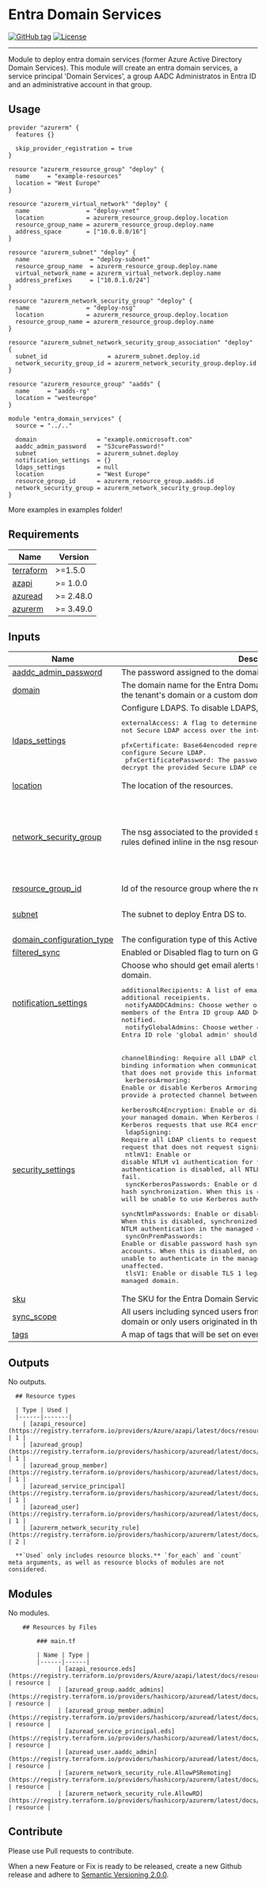 # Entra Domain Services
[![GitHub tag](https://img.shields.io/github/tag/qbeyond/terraform-azapi-entra-domain-services.svg)](https://registry.terraform.io/modules/qbeyond/entra-domain-services/azapi/latest)
[![License](https://img.shields.io/github/license/qbeyond/terraform-azapi-entra-domain-services.svg)](https://github.com/qbeyond/terraform-azapi-entra-domain-services/blob/main/LICENSE)

----

Module to deploy entra domain services (former Azure Active Directory Domain Services). This module will create an entra domain services, a service principal 'Domain Services', a group AADC Administratos in Entra ID and an administrative account in that group.

<!-- BEGIN_TF_DOCS -->
## Usage

```hcl
provider "azurerm" {
  features {}

  skip_provider_registration = true
}

resource "azurerm_resource_group" "deploy" {
  name     = "example-resources"
  location = "West Europe"
}

resource "azurerm_virtual_network" "deploy" {
  name                = "deploy-vnet"
  location            = azurerm_resource_group.deploy.location
  resource_group_name = azurerm_resource_group.deploy.name
  address_space       = ["10.0.0.0/16"]
}

resource "azurerm_subnet" "deploy" {
  name                 = "deploy-subnet"
  resource_group_name  = azurerm_resource_group.deploy.name
  virtual_network_name = azurerm_virtual_network.deploy.name
  address_prefixes     = ["10.0.1.0/24"]
}

resource "azurerm_network_security_group" "deploy" {
  name                = "deploy-nsg"
  location            = azurerm_resource_group.deploy.location
  resource_group_name = azurerm_resource_group.deploy.name
}

resource "azurerm_subnet_network_security_group_association" "deploy" {
  subnet_id                 = azurerm_subnet.deploy.id
  network_security_group_id = azurerm_network_security_group.deploy.id
}

resource "azurerm_resource_group" "aadds" {
  name     = "aadds-rg"
  location = "westeurope"
}

module "entra_domain_services" {
  source = "../.."

  domain                 = "example.onmicrosoft.com"
  aaddc_admin_password   = "S3curePassword!"
  subnet                 = azurerm_subnet.deploy
  notification_settings  = {}
  ldaps_settings         = null
  location               = "West Europe"
  resource_group_id      = azurerm_resource_group.aadds.id
  network_security_group = azurerm_network_security_group.deploy
}
```

More examples in examples folder!

## Requirements

| Name | Version |
|------|---------|
| <a name="requirement_terraform"></a> [terraform](#requirement\_terraform) | >=1.5.0 |
| <a name="requirement_azapi"></a> [azapi](#requirement\_azapi) | >= 1.0.0 |
| <a name="requirement_azuread"></a> [azuread](#requirement\_azuread) | >= 2.48.0 |
| <a name="requirement_azurerm"></a> [azurerm](#requirement\_azurerm) | >= 3.49.0 |

## Inputs

| Name | Description | Type | Default | Required |
|------|-------------|------|---------|:--------:|
| <a name="input_aaddc_admin_password"></a> [aaddc\_admin\_password](#input\_aaddc\_admin\_password) | The password assigned to the domain admin fct\_aadc\_admin@domain. | `string` | n/a | yes |
| <a name="input_domain"></a> [domain](#input\_domain) | The domain name for the Entra Domain Services. Domain must either be the tenant's domain or a custom domain verified in EID | `string` | n/a | yes |
| <a name="input_ldaps_settings"></a> [ldaps\_settings](#input\_ldaps\_settings) | Configure LDAPS. To disable LDAPS, set the configuration to `null`.<pre>externalAccess: A flag to determine whether or not Secure LDAP access over the internet is enabled or disabled.	<br>  pfxCertificate: Base64encoded representation certificate required to configure Secure LDAP.<br>  pfxCertificatePassword: The password to decrypt the provided Secure LDAP certificate pfx file.</pre> | <pre>object({<br>    externalAccess         = optional(bool, false)<br>    pfxCertificate         = string<br>    pfxCertificatePassword = string<br>  })</pre> | n/a | yes |
| <a name="input_location"></a> [location](#input\_location) | The location of the resources. | `string` | n/a | yes |
| <a name="input_network_security_group"></a> [network\_security\_group](#input\_network\_security\_group) | The nsg associated to the provided subnet. The nsg must not contain any rules defined inline in the nsg resource block. | <pre>object({<br>    id                  = string<br>    name                = string<br>    resource_group_name = string<br>    security_rule = optional(list(object({<br>      name = string<br>    })), [])<br>  })</pre> | n/a | yes |
| <a name="input_resource_group_id"></a> [resource\_group\_id](#input\_resource\_group\_id) | Id of the resource group where the resources will be created. | `string` | n/a | yes |
| <a name="input_subnet"></a> [subnet](#input\_subnet) | The subnet to deploy Entra DS to. | <pre>object({<br>    id = string<br>  })</pre> | n/a | yes |
| <a name="input_domain_configuration_type"></a> [domain\_configuration\_type](#input\_domain\_configuration\_type) | The configuration type of this Active Directory Domain. | `string` | `"FullySynced"` | no |
| <a name="input_filtered_sync"></a> [filtered\_sync](#input\_filtered\_sync) | Enabled or Disabled flag to turn on Group-based filtered sync | `bool` | `true` | no |
| <a name="input_notification_settings"></a> [notification\_settings](#input\_notification\_settings) | Choose who should get email alerts for issues affecting this managed domain.<pre>additionalRecipients: A list of email addresses of additional receipients.<br>    notifyAADDCAdmins: Choose wether or not members of the Entra ID group AAD DC Administrators should be notified.<br>    notifyGlobalAdmins: Choose wether or not accounts with Entra ID role 'global admin' should be notified.</pre> | <pre>object({<br>    additionalRecipients = optional(list(string), [])<br>    notifyAADDCAdmins    = optional(bool, true)<br>    notifyGlobalAdmins   = optional(bool, true)<br>  })</pre> | `{}` | no |
| <a name="input_security_settings"></a> [security\_settings](#input\_security\_settings) | <pre>channelBinding: Require all LDAP clients to provide channel binding information when communicating with the directory. Any client that does not provide this information will fail.<br>  kerberosArmoring: Enable or disable Kerberos Armoring for your managed domain. This will provide a protected channel between the Kerberos client and the KDC.<br>  kerberosRc4Encryption: Enable or disable Kerberos RC4 encryption for your managed domain. When Kerberos RC4 encryption is disabled, all Kerberos requests that use RC4 encryption will fail.<br>  ldapSigning: Require all LDAP clients to request signing during bind time. Any bind request that does not request signing will fail.<br>  ntlmV1: Enable or disable NTLM v1 authentication for your managed domain. When NTLM v1 authentication is disabled, all NTLM v1 authentication requests will fail.<br>  syncKerberosPasswords: Enable or disable Kerberos password hash synchronization. When this is disabled, synchronized user accounts will be unable to use Kerberos authentication in the managed domain.<br>  syncNtlmPasswords: Enable or disable NTLM password hash synchronization. When this is disabled, synchronized user accounts will be unable to use NTLM authentication in the managed domain.<br>  syncOnPremPasswords: Enable or disable password hash synchronization for on-premises accounts. When this is disabled, on-premises user accounts will be unable to authenticate in the managed domain. Cloud-only users will be unaffected.<br>  tlsV1: Enable or disable TLS 1 legacy mode for your managed domain.</pre> | <pre>object({<br>    channelBinding        = optional(bool, true)<br>    kerberosArmoring      = optional(bool, true)<br>    kerberosRc4Encryption = optional(bool, false)<br>    ldapSigning           = optional(bool, true)<br>    ntlmV1                = optional(bool, false)<br>    syncKerberosPasswords = optional(bool, true)<br>    syncNtlmPasswords     = optional(bool, false)<br>    syncOnPremPasswords   = optional(bool, true)<br>    tlsV1                 = optional(bool, false)<br>  })</pre> | `{}` | no |
| <a name="input_sku"></a> [sku](#input\_sku) | The SKU for the Entra Domain Services (Standard/Enterprise/Premium). | `string` | `"Enterprise"` | no |
| <a name="input_sync_scope"></a> [sync\_scope](#input\_sync\_scope) | All users including synced users from on prem are synced into the AAD DS domain or only users originated in the cloud. | `string` | `"CloudOnly"` | no |
| <a name="input_tags"></a> [tags](#input\_tags) | A map of tags that will be set on every resource this module creates. | `map(string)` | `{}` | no |
## Outputs

No outputs.

      ## Resource types

      | Type | Used |
      |------|-------|
        | [azapi_resource](https://registry.terraform.io/providers/Azure/azapi/latest/docs/resources/resource) | 1 |
        | [azuread_group](https://registry.terraform.io/providers/hashicorp/azuread/latest/docs/resources/group) | 1 |
        | [azuread_group_member](https://registry.terraform.io/providers/hashicorp/azuread/latest/docs/resources/group_member) | 1 |
        | [azuread_service_principal](https://registry.terraform.io/providers/hashicorp/azuread/latest/docs/resources/service_principal) | 1 |
        | [azuread_user](https://registry.terraform.io/providers/hashicorp/azuread/latest/docs/resources/user) | 1 |
        | [azurerm_network_security_rule](https://registry.terraform.io/providers/hashicorp/azurerm/latest/docs/resources/network_security_rule) | 2 |

      **`Used` only includes resource blocks.** `for_each` and `count` meta arguments, as well as resource blocks of modules are not considered.
    
## Modules

No modules.

        ## Resources by Files

            ### main.tf

            | Name | Type |
            |------|------|
                  | [azapi_resource.eds](https://registry.terraform.io/providers/Azure/azapi/latest/docs/resources/resource) | resource |
                  | [azuread_group.aaddc_admins](https://registry.terraform.io/providers/hashicorp/azuread/latest/docs/resources/group) | resource |
                  | [azuread_group_member.admin](https://registry.terraform.io/providers/hashicorp/azuread/latest/docs/resources/group_member) | resource |
                  | [azuread_service_principal.eds](https://registry.terraform.io/providers/hashicorp/azuread/latest/docs/resources/service_principal) | resource |
                  | [azuread_user.aaddc_admin](https://registry.terraform.io/providers/hashicorp/azuread/latest/docs/resources/user) | resource |
                  | [azurerm_network_security_rule.AllowPSRemoting](https://registry.terraform.io/providers/hashicorp/azurerm/latest/docs/resources/network_security_rule) | resource |
                  | [azurerm_network_security_rule.AllowRD](https://registry.terraform.io/providers/hashicorp/azurerm/latest/docs/resources/network_security_rule) | resource |
    
<!-- END_TF_DOCS -->

## Contribute

Please use Pull requests to contribute.

When a new Feature or Fix is ready to be released, create a new Github release and adhere to [Semantic Versioning 2.0.0](https://semver.org/lang/de/spec/v2.0.0.html).